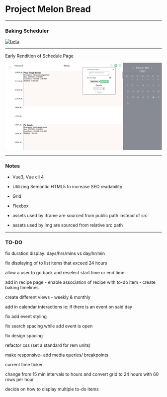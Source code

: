 # Project Melon Bread

---

### Baking Scheduler

<!-- [![vue3](https://img.shields.io/badge/vue-3.x-brightgreen.svg)](https://github.com/vuejs/vue-next) -->

[![beta](https://img.shields.io/npm/v/vue/next.svg)](https://www.npmjs.com/package/vue/v/next)

---

Early Rendition of Schedule Page

![Schedule](https://raw.githubusercontent.com/MarcusYSera/vue-recipe-app/master/client/img/ScheduleView_v2.png)

---

### Notes

- Vue3, Vue cli 4

- Utilizing Semantic HTML5 to increase SEO readability

- Grid

- Flexbox

- assets used by iframe are sourced from public path instead of src

- assets used by img are sourced from relative src path

---

### TO-DO

fix duration display: days/hrs/mins vs day/hr/min

fix displaying of to list items that exceed 24 hours

allow a user to go back and reselect start time or end time

add in recipe page - enable association of recipe with to-do item - create baking timelines

create different views - weekly & monthly

add in calendar interactions ie: if there is an event on said day

fix add event styling

fix search spacing while add event is open

fix design spacing

refactor css (set a standard for rem units)

make responsive- add media queries/ breakpoints

current time ticker

change from 15 min intervals to hours and convert grid to 24 hours with 60 rows per hour

decide on how to display multiple to-do items
